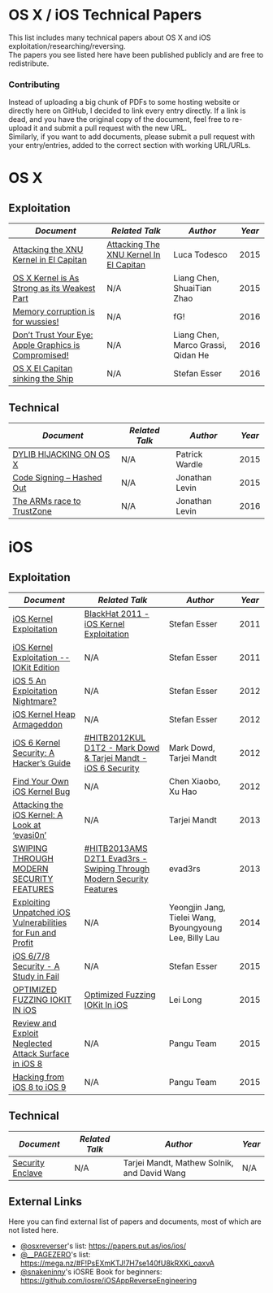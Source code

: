 # OS X / iOS Technical Papers

This list includes many technical papers about OS X and iOS exploitation/researching/reversing.
<br>
The papers you see listed here have been published publicly and are free to redistribute.

### Contributing
Instead of uploading a big chunk of PDFs to some hosting website or directly here on GitHub, I decided to link every entry directly. If a link is dead, and you have the original copy of the document, feel free to re-upload it and submit a pull request with the new URL.
<br>
Similarly, if you want to add documents, please submit a pull request with your entry/entries, added to the correct section with working URL/URLs.

# OS X

## Exploitation
| *Document* | *Related Talk* | *Author* | *Year* |
|----------------------------------------------------------------------------------------------------------------------------------------------------------------|---------------------------------------------------------------------------------------|------------------------------------|--------|
| [Attacking the XNU Kernel in El Capitan](https://www.blackhat.com/docs/eu-15/materials/eu-15-Todesco-Attacking-The-XNU-Kernal-In-El-Capitain.pdf) | [Attacking The XNU Kernel In El Capitan](https://www.youtube.com/watch?v=k550C0V79ts) | Luca Todesco | 2015 |
| [OS X Kernel is As Strong as its Weakest Part](https://reverse.put.as/wp-content/uploads/2015/11/poc2015osxkernelisasstrongasitsweakestpartliangshuaitian.pdf) | N/A | Liang Chen, ShuaiTian Zhao | 2015 |
| [Memory corruption is for wussies!](https://reverse.put.as/wp-content/uploads/2016/04/SyScan360_SG_2016_-_Memory_Corruption_is_for_wussies.pdf) | N/A | fG! | 2016 |
| [Don’t Trust Your Eye: Apple Graphics is Compromised!](https://reverse.put.as/wp-content/uploads/2016/05/CanSecWest2016_Apple_Graphics_Compromised.pdf) | N/A | Liang Chen, Marco Grassi, Qidan He | 2016 |
| [OS X El Capitan sinking the Ship](https://reverse.put.as/wp-content/uploads/2016/05/syscan360stefanesserosxelcapitansinkingtheship.pdf) | N/A | Stefan Esser | 2016 |

## Technical
| *Document* | *Related Talk* | *Author* | *Year* |
|-----------------------------------------------------------------------------------------------------------|----------------|----------------|--------|
| [DYLIB HIJACKING ON OS X](https://reverse.put.as/wp-content/uploads/2015/11/vb201503-dylib-hijacking.pdf) | N/A | Patrick Wardle | 2015 |
| [Code Signing – Hashed Out](https://reverse.put.as/wp-content/uploads/2015/12/CodeSigning-RSA.pdf) | N/A | Jonathan Levin | 2015 |
| [The ARMs race to TrustZone](http://technologeeks.com/files/TZ.pdf) | N/A | Jonathan Levin | 2016 |
# iOS

## Exploitation
| *Document* | *Related Talk* | *Author* | *Year* |
|-------------------------------------------------------------------------------------------------------------------------------------------------------------------------------------------------------|---------------------------------------------------------------------------------------------------------------------|--------------------------------------------------------|--------|
| [iOS Kernel Exploitation](https://reverse.put.as/wp-content/uploads/2011/06/BH_US_11_Esser_Exploiting_The_iOS_Kernel_Slides.pdf) | [BlackHat 2011 - iOS Kernel Exploitation](https://www.youtube.com/watch?v=fQHkA_s3d2o) | Stefan Esser | 2011 |
| [iOS Kernel Exploitation -- IOKit Edition](https://reverse.put.as/wp-content/uploads/2011/06/SyScanTaipei2011_StefanEsser_iOS_Kernel_Exploitation_IOKit_Edition.pdf) | N/A | Stefan Esser | 2011 |
| [iOS 5 An Exploitation Nightmare?](https://reverse.put.as/wp-content/uploads/2011/06/CSW2012_StefanEsser_iOS5_An_Exploitation_Nightmare_FINAL.pdf) | N/A | Stefan Esser | 2012 |
| [iOS Kernel Heap Armageddon](https://reverse.put.as/wp-content/uploads/2011/06/SyScan2012_StefanEsser_iOS_Kernel_Heap_Armageddon.pdf) | N/A | Stefan Esser | 2012 |
| [iOS 6 Kernel Security: A Hacker’s Guide](https://conference.hitb.org/hitbsecconf2012kul/materials/D1T2%20-%20Mark%20Dowd%20&%20Tarjei%20Mandt%20-%20iOS6%20Security.pdf) | [#HITB2012KUL D1T2 - Mark Dowd & Tarjei Mandt - iOS 6 Security](https://www.youtube.com/watch?v=O-WZinEoki4) | Mark Dowd, Tarjei Mandt | 2012 |
| [Find Your Own iOS Kernel Bug](https://reverse.put.as/wp-content/uploads/2011/06/Xu-Hao-Xiabo-Chen-Find-Your-Own-iOS-Kernel-Bug.pdf) | N/A | Chen Xiaobo, Xu Hao | 2012 |
| [Attacking the iOS Kernel: A Look at ‘evasi0n’](https://reverse.put.as/wp-content/uploads/2015/11/NISlecture201303.pdf) | N/A | Tarjei Mandt | 2013 |
| [SWIPING THROUGH MODERN SECURITY FEATURES](https://reverse.put.as/wp-content/uploads/2011/06/D2T1-Pod2g-Planetbeing-Musclenerd-and-Pimskeks-aka-Evad3rs-Swiping-Through-Modern-Security-Features.pdf) | [#HITB2013AMS D2T1 Evad3rs - Swiping Through Modern Security Features](https://www.youtube.com/watch?v=brrIquvUR4M) | evad3rs | 2013 |
| [Exploiting Unpatched iOS Vulnerabilities for Fun and Profit](https://reverse.put.as/wp-content/uploads/2015/11/iosjb_slide.pdf) | N/A | Yeongjin Jang, Tielei Wang, Byoungyoung Lee, Billy Lau | 2014 |
| [iOS 6/7/8 Security - A Study in Fail](https://reverse.put.as/wp-content/uploads/2015/11/SyScan15_Stefan_Esser_-_iOS_678_Security_-_A_Study_in_Fail.pdf) | N/A | Stefan Esser | 2015 |
| [OPTIMIZED FUZZING IOKIT IN iOS](https://reverse.put.as/wp-content/uploads/2015/11/us-15-Lei-Optimized-Fuzzing-IOKit-In-iOS.pdf) | [Optimized Fuzzing IOKit In iOS](https://www.youtube.com/watch?v=XDT9Cn8GjJU) | Lei Long | 2015 |
| [Review and Exploit Neglected Attack Surface in iOS 8](https://reverse.put.as/wp-content/uploads/2015/11/us-15-Wang-Review-And-Exploit-Neglected-Attack-Surface-In-iOS-8.pdf) | N/A | Pangu Team | 2015 |
| [Hacking from iOS 8 to iOS 9](https://reverse.put.as/wp-content/uploads/2015/11/POC2015_RUXCON2015.pdf) | N/A | Pangu Team | 2015 |


## Technical
| *Document* | *Related Talk* | *Author* | *Year* |
|-----------------------------------------------------------------------------------------------------------|----------------|----------------|--------|
| [Security Enclave](http://mista.nu/research/sep-paper.pdf) | N/A | Tarjei Mandt, Mathew Solnik, and David Wang | N/A |


## External Links
Here you can find external list of papers and documents, most of which are not listed here.

*   [@osxreverser](https://twitter.com/osxreverser)'s list: https://papers.put.as/ios/ios/
*   [@__PAGEZERO](https://twitter.com/__pagezero)'s list: https://mega.nz/#F!PsEXmKTJ!7H7se140fU8kRXKi_oaxvA
*   [@snakeninny](https://twitter.com/snakeninny)'s iOSRE Book for beginners: https://github.com/iosre/iOSAppReverseEngineering
